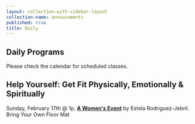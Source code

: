 ```yaml
---
layout: collection-with-sidebar-layout
collection-name: annoucements
published: true
title: Daily
---
```

## Daily Programs
Please check the calendar for scheduled classes.

## Help Yourself: Get Fit Physically, Emotionally & Spiritually
Sunday, February 17th @ 1p. [**A Women's Event**](http://www.icsd.org/events/help-yourself-get-fit-physically-emotionally-spiritually) by Estela Rodriguez-Jebril.
Bring Your Own Floor Mat
